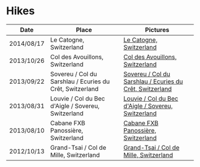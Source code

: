 # Hikes
Date | Place | Pictures
--- | --- | ---
<a name="6"></a>2014/08/17 | Le Catogne, Switzerland | [Le Catogne, Switzerland](https://secure.flickr.com/photos/bruchez/sets/72157646191712249/)<br/>
<a name="5"></a>2013/10/26 | Col des Avouillons, Switzerland | [Col des Avouillons, Switzerland](https://secure.flickr.com/photos/bruchez/sets/72157637028732275/)<br/>
<a name="4"></a>2013/09/22 | Sovereu / Col du Sarshlau / Ecuries du Crêt, Switzerland | [Sovereu / Col du Sarshlau / Ecuries du Crêt, Switzerland](https://secure.flickr.com/photos/bruchez/sets/72157636242618063)<br/>
<a name="3"></a>2013/08/31 | Louvie / Col du Bec d'Aigle / Sovereu, Switzerland | [Louvie / Col du Bec d'Aigle / Sovereu, Switzerland](https://secure.flickr.com/photos/bruchez/sets/72157636240711996/)<br/>
<a name="2"></a>2013/08/10 | Cabane FXB Panossière, Switzerland | [Cabane FXB Panossière, Switzerland](https://secure.flickr.com/photos/bruchez/sets/72157636194244833/)<br/>
<a name="1"></a>2012/10/13 | Grand-Tsai / Col de Mille, Switzerland | [Grand-Tsai / Col de Mille, Switzerland](https://secure.flickr.com/photos/bruchez/sets/72157631877647311/)<br/>
